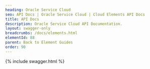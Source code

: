 ```yaml
---
heading: Oracle Service Cloud
seo: API Docs | Oracle Service Cloud | Cloud Elements API Docs
title: API Docs
description: Oracle Service Cloud API Documentation.
layout: swagger-only
breadcrumbs: /docs/elements.html
elementId: 88
parent: Back to Element Guides
order: 90
---
```


{% include swagger.html %}
